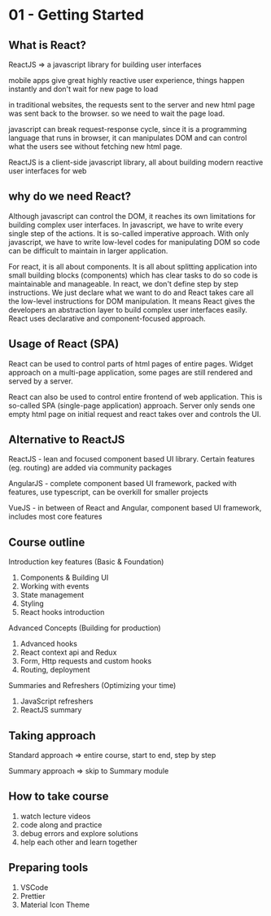 # 01 - Getting Started

## What is React?

ReactJS => a javascript library for building user interfaces

mobile apps give great highly reactive user experience, things happen instantly and don't wait for new page to load

in traditional websites, the requests sent to the server and new html page was sent back to the browser. so we need to wait the page load.

javascript can break request-response cycle, since it is a programming language that runs in browser, it can manipulates DOM and can control what the users see without fetching new html page.

ReactJS is a client-side javascript library, all about building modern reactive user interfaces for web

## why do we need React?

Although javascript can control the DOM, it reaches its own limitations for building complex user interfaces. In javascript, we have to write every single step of the actions. It is so-called imperative approach. With only javascript, we have to write low-level codes for manipulating DOM so code can be difficult to maintain in larger application.

For react, it is all about components. It is all about splitting application into small building blocks (components) which has clear tasks to do so code is maintainable and manageable. In react, we don't define step by step instructions. We just declare what we want to do and React takes care all the low-level instructions for DOM manipulation. It means React gives the developers an abstraction layer to build complex user interfaces easily. React uses declarative and component-focused approach.

## Usage of React (SPA)

React can be used to control parts of html pages of entire pages. Widget approach on a multi-page application, some pages are still rendered and served by a server.

React can also be used to control entire frontend of web application. This is so-called SPA (single-page application) approach. Server only sends one empty html page on initial request and react takes over and controls the UI.

## Alternative to ReactJS

ReactJS - lean and focused component based UI library. Certain features (eg. routing) are added via community packages

AngularJS - complete component based UI framework, packed with features, use typescript, can be overkill for smaller projects

VueJS - in between of React and Angular, component based UI framework, includes most core features

## Course outline

Introduction key features (Basic & Foundation)

1. Components & Building UI
2. Working with events
3. State management
4. Styling
5. React hooks introduction

Advanced Concepts (Building for production)

1. Advanced hooks
2. React context api and Redux
3. Form, Http requests and custom hooks
4. Routing, deployment

Summaries and Refreshers (Optimizing your time)

1. JavaScript refreshers
2. ReactJS summary

## Taking approach

Standard approach => entire course, start to end, step by step

Summary approach => skip to Summary module

## How to take course

1. watch lecture videos
2. code along and practice
3. debug errors and explore solutions
4. help each other and learn together

## Preparing tools

1. VSCode
2. Prettier
3. Material Icon Theme
